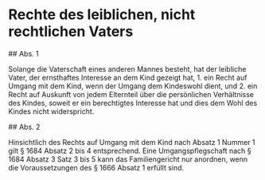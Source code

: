 # Rechte des leiblichen, nicht rechtlichen Vaters



\#\# Abs. 1

 Solange die Vaterschaft eines anderen Mannes besteht, hat der leibliche Vater, der ernsthaftes Interesse an dem Kind gezeigt hat,  1\.
 ein Recht auf Umgang mit dem Kind, wenn der Umgang dem Kindeswohl dient, und
 2\.
 ein Recht auf Auskunft von jedem Elternteil über die persönlichen Verhältnisse des Kindes, soweit er ein berechtigtes Interesse hat und dies dem Wohl des Kindes nicht widerspricht.


\#\# Abs. 2

 Hinsichtlich des Rechts auf Umgang mit dem Kind nach Absatz 1 Nummer 1 gilt § 1684 Absatz 2 bis 4 entsprechend. Eine Umgangspflegschaft nach § 1684 Absatz 3 Satz 3 bis 5 kann das Familiengericht nur anordnen, wenn die Voraussetzungen des § 1666 Absatz 1 erfüllt sind. 

